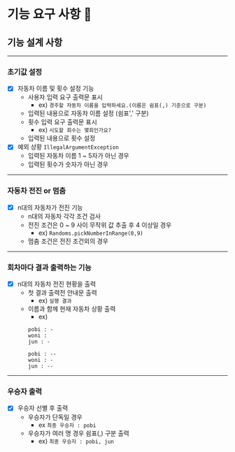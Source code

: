 # 기능 요구 사항 🚀

## 기능 설계 사항

---
### 초기값 설정
- [x] 자동차 이름 및 횟수 설정 기능
    - 사용자 입력 요구 출력문 표시
        - ex) ``경주할 자동차 이름을 입력하세요.(이름은 쉼표(,) 기준으로 구분)``
    - 입력된 내용으로 자동차 이름 설정 (쉼표',' 구분)
    - 횟수 입력 요구 출력문 표시
        - ex) ``시도할 회수는 몇회인가요?``
    - 입력된 내용으로 횟수 설정
- [x] 예외 상황 ``IllegalArgumentException``
    - 입력된 자동차 이름 1 ~ 5자가 아닌 경우 
    - 입력된 횟수가 숫자가 아닌 경우
---

### 자동차 전진 or 멈춤
- [x] n대의 자동차가 전진 기능
    - n대의 자동차 각각 조건 검사
    - 전진 조건은 0 ~ 9 사이 무작위 값 추출 후 4 이상일 경우
        - ex)  ``Randoms.pickNumberInRange(0,9)``
    - 멈춤 조건은 전진 조건외의 경우

---
### 회차마다 결과 출력하는 기능
- [x] n대의 자동차 전진 현황을 출력
    - 첫 결과 출력전 안내문 출력
        - ex) ``실행 결과`` 
    - 이름과 함께 현재 자동차 상황 출력
        - ex)
        ```
        pobi : -
        woni : 
        jun : -
        
        pobi : --
        woni : -
        jun : --
        ``` 
---
### 우승자 출력
- [x] 우승자 선별 후 출력
    - 우승자가 단독일 경우
        - ex ``최종 우승자 : pobi``
    - 우승자가 여러 명 경우 쉼표(,) 구분 출력
        - ex) ``최종 우승자 : pobi, jun``